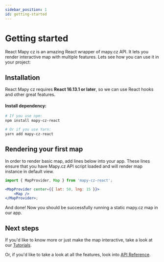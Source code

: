 ```yaml
---
sidebar_position: 1
id: getting-started
---
```


# Getting started

React Mapy cz is an amazing React wrapper of mapy.cz API. It lets you render interactive map with multiple features. Lets see how you can use it in your project:

## Installation

React Mapy cz requires **React 16.13.1 or later**, so we can use React hooks and other great features.

#### Install dependency:

```bash
# If you use npm:
npm install mapy-cz-react

# Or if you use Yarn:
yarn add mapy-cz-react
```

## Rendering your first map

In order to render basic map, add lines below into your app. These lines ensure that you have Mapy.cz API script loaded and will render map instance in default view.

```jsx
import { MapProvider, Map } from 'mapy-cz-react';

<MapProvider center={{ lat: 50, lng: 15 }}>
	<Map />
</MapProvider>;
```

And done! Now you should be successfully running a static mapy.cz map in our app.

## Next steps

If you'd like to know more or just make the map interactive, take a look at our [Tutorials](https://lundegaard.github.io/mapy-cz-react/docs/Tutorial/quick-start).

Or, if you'd like to take a look at all the features, look into [API Reference](https://lundegaard.github.io/mapy-cz-react/docs/API/map-provider).
